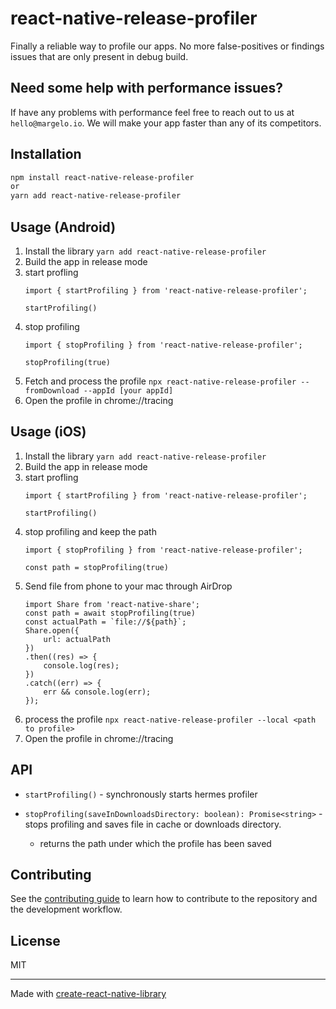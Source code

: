 # react-native-release-profiler

Finally a reliable way to profile our apps. No more false-positives or findings issues that are only present in debug build.

## Need some help with performance issues?

If have any problems with performance feel free to reach out to us at `hello@margelo.io`. We will make your app faster than any of its competitors.  

## Installation

```sh
npm install react-native-release-profiler 
or
yarn add react-native-release-profiler
```

## Usage (Android)

1. Install the library `yarn add react-native-release-profiler`
2. Build the app in release mode
3. start profling 
   ```
   import { startProfiling } from 'react-native-release-profiler';

   startProfiling()
   ```
4. stop profiling
   ```
   import { stopProfiling } from 'react-native-release-profiler';

   stopProfiling(true)
   ```
5. Fetch and process the profile `npx react-native-release-profiler --fromDownload --appId [your appId]`
6. Open the profile in chrome://tracing

## Usage (iOS)

1. Install the library `yarn add react-native-release-profiler`
2. Build the app in release mode
3. start profling 
   ```
   import { startProfiling } from 'react-native-release-profiler';

   startProfiling()
   ```
4. stop profiling and keep the path
   ```
   import { stopProfiling } from 'react-native-release-profiler';

   const path = stopProfiling(true)
   ```
5. Send file from phone to your mac through AirDrop
    ```
    import Share from 'react-native-share';
    const path = await stopProfiling(true)
    const actualPath = `file://${path}`;
    Share.open({
        url: actualPath
    })
    .then((res) => {
        console.log(res);
    })
    .catch((err) => {
        err && console.log(err);
    });
    ```
6. process the profile `npx react-native-release-profiler --local <path to profile>`
7. Open the profile in chrome://tracing

## API
 
 - `startProfiling()` - synchronously starts hermes profiler
 
 - `stopProfiling(saveInDownloadsDirectory: boolean): Promise<string>` - stops profiling and saves file in cache or downloads directory.
    - returns the path under which the profile has been saved

## Contributing

See the [contributing guide](CONTRIBUTING.md) to learn how to contribute to the repository and the development workflow.

## License

MIT

---

Made with [create-react-native-library](https://github.com/callstack/react-native-builder-bob)
